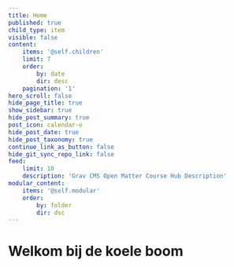 ```yaml
---
title: Home
published: true
child_type: item
visible: false
content:
    items: '@self.children'
    limit: 7
    order:
        by: date
        dir: desc
    pagination: '1'
hero_scroll: false
hide_page_title: true
show_sidebar: true
hide_post_summary: true
post_icon: calendar-o
hide_post_date: true
hide_post_taxonomy: true
continue_link_as_button: false
hide_git_sync_repo_link: false
feed:
    limit: 10
    description: 'Grav CMS Open Matter Course Hub Description'
modular_content:
    items: '@self.modular'
    order:
        by: folder
        dir: dsc
---
```


# Welkom bij de koele boom

